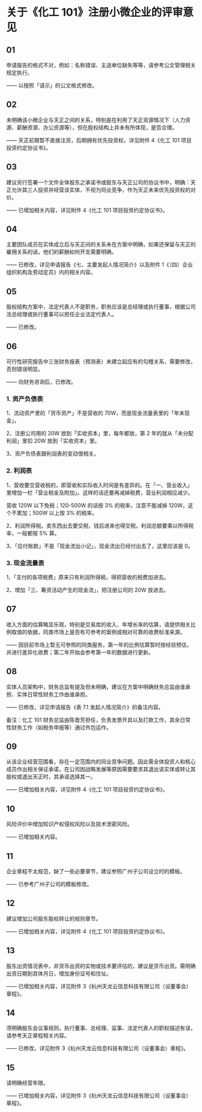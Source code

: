 # 关于《化工 101》注册小微企业的评审意见

## 01

申请报告的格式不对，例如：名称错误、主送单位缺失等等，请参考公文管理相关规定执行。

—— 以按照「请示」的公文格式修改。

## 02

未明确该小微企业与天正之间的关系，特别是在利用了天正资源情况下（人力资源、薪酬资源、办公资源等），但在股权结构上并未有所体现，是否合理。

—— 天正前期暂不直接注资，后期拥有优先投资权，详见附件 4《化工 101 项目投资约定协议书》。

## 03

建议另行签署一个文件全体股东之承诺书或股东与天正公司的协议书中，明确：天正允许其三人投资并经营该实体，不视为同业竞争，作为天正未来优先投资权的对价。

—— 已增加相关内容，详见附件 4《化工 101 项目投资约定协议书》。

## 04

主要团队成员在实体成立后与天正间的关系未在方案中明确，如果还保留与天正的雇佣关系的话，他们的薪酬如何开支需要明确。

—— 已修改，详见申请报告《七、主要发起人情况简介》以及附件 1《（四）企业组织机构及劳动定员》内的相关内容。

## 05

股权结构方案中，法定代表人不是职务，职务应该是总经理或执行董事，根据公司法总经理或执行董事可以担任企业法定代表人。

—— 已修改。

## 06

可行性研究报告中三张财务报表（预测表）未建立起应有的勾稽关系，需要修改，否则错误明显。

—— 向财务咨询后，已修改。

### 1. 资产负债表

1、流动资产里的「货币资产」不是营收的 70W，而是现金流量表里的「年末现金」。

2、注册公司用的 20W 放到「实收资本」里，每年都放，第 2 年的就从「未分配利润」里扣 20W 放到「实收资本」里。

3、资产负债表跟利润表的变动很相关。

### 2. 利润表

1、营收要交营收税的，即营收和实际收入时间是有差异的。在「一、营业收入」里增加一栏「营业税金及附加」。这样的话还要再减掉税费，营业利润相应减少。

营收 120W 以下免税；120-500W 的话按 3% 的税率，注意不能减掉 120W，这个不累加；500W 以上按 3% 的税率。

2、利润所得税。卖东西出去要交税，钱后进来也得交税。利润总额要乘以所得税率，一般都按 5% 算。

3、「应付账款」不是「现金流出小记」，现金流出已经付出去了，这里应该是 0。

### 3. 现金流量表

1、「支付的各项税费」原来只有利润所得税，得把营收的税费加进去。

2、增加「三、筹资活动产生的现金流」，把注册公司的 20W 放进去。

## 07

收入方面的估算略显乐观，特别是交易库的收入、年增长率的估算，请提供相关比例取值的依据，同类市场上是否有可参考的案例或相对可靠的收费标准来源。

—— 因目前市场上暂无可参照的同类服务，第一年的比例估算暂时按经验预估，并进行差异化收费；第二年开始会参考第一年的数据进行更新。

## 08

实体人员架构中，财务总监有提及但未明确，建议在方案中明确财务总监由谁承担、实体日常性财务工作由谁承担。

—— 已修改，详见申请报告《表 7.1 发起人情况简介》的备注内容。

备注：化工 101 财务总监由陈晋芳担任，负责发票开具以及打款工作，其余日常性财务工作（如税务申报等）通过外包运作。

## 09

从该企业经营范围看，存在一定范围内的同业竞争问题。因此需全体投资人和核心成员作出相关保证承诺，在公司因战略发展等原因需要要求其退出该实体或转让其股权或退出天正时，其承诺选择其一。

—— 已增加相关内容，详见附件 4《化工 101 项目投资约定协议书》。

## 10

风险评价中增加知识产权侵权风险以及技术泄密风险。

—— 已增加相关内容。

## 11

企业章程不太规范，缺了一些必要章节，建议参照广州子公司设立时的模板。

—— 已参考广州子公司的模板修改。

## 12

建议增加公司股东股权转让的规则章节。

—— 已增加相关内容，详见附件 4《化工 101 项目投资约定协议书》。

## 13

股东出资情况表中，非货币出资的实物或技术要评估的，建议是货币出资。需明确出资日期到具体月日，增加身份证号和住址。

—— 已增加相关内容，详见附件 3《杭州天龙云信息科技有限公司（设董事会）章程》。

## 14

须明确股东会议事规则，执行董事、总经理、监事、法定代表人的职权描述有误，请参考天正章程相关内容。

—— 已修改，详见附件 3《杭州天龙云信息科技有限公司（设董事会）章程》。

## 15

请明确经营年限。

—— 已增加相关内容，详见附件 3《杭州天龙云信息科技有限公司（设董事会）章程》。


